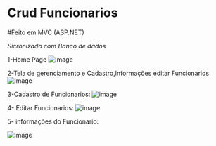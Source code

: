 # Crud Funcionarios

#Feito em MVC (ASP.NET)

*Sicronizado com Banco de dados*


1-Home Page 
![image](https://github.com/Joaovictoraparecido/Crud-Cadastro-De-Funcionario/assets/115484907/5285e1f8-4992-4cb0-b7f3-2dd8a8ddb527)

2-Tela de gerenciamento e Cadastro,Informações editar  Funcionarios
![image](https://github.com/Joaovictoraparecido/Crud-Cadastro-De-Funcionario/assets/115484907/846d0e7e-00c6-4d5a-bf03-91101b514d48)

3-Cadastro de Funcionarios:
![image](https://github.com/Joaovictoraparecido/Crud-Cadastro-De-Funcionario/assets/115484907/4e7b278b-3066-45b1-9061-91903aa5b2e2)

4- Editar Funcionarios:
![image](https://github.com/Joaovictoraparecido/Crud-Cadastro-De-Funcionario/assets/115484907/ba263e19-ea8e-4a55-890d-fcb8614567ad)

5- informações do Funcionario:

![image](https://github.com/Joaovictoraparecido/Crud-Cadastro-De-Funcionario/assets/115484907/ddf6892f-7b04-4d29-9936-f403cb7eb6f2)
